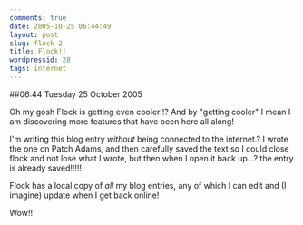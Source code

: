 ```yaml
---
comments: true
date: 2005-10-25 06:44:49
layout: post
slug: flock-2
title: Flock!!
wordpressid: 28
tags: internet
---
```


##06:44 Tuesday 25 October 2005

Oh my gosh Flock is getting even cooler!!? And by "getting cooler" I mean I am discovering more features that have been here all along!  


I'm writing this blog entry *without* being connected to the internet.? I wrote the one on Patch Adams, and then carefully saved the text so I could close flock and not lose what I wrote, but then when I open it back up...? the entry is already saved!!!!!  


Flock has a local copy of *all* my blog entries, any of which I can edit and (I imagine) update when I get back online!  


Wow!!  

